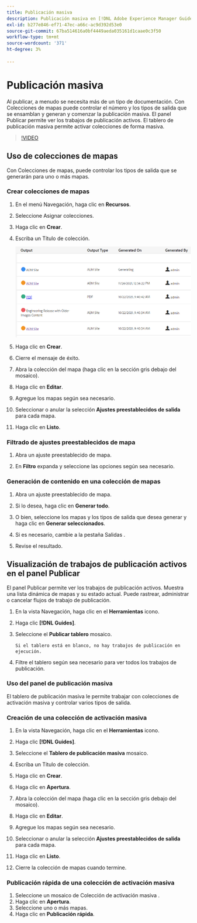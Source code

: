 ```yaml
---
title: Publicación masiva
description: Publicación masiva en [!DNL Adobe Experience Manager Guides]
exl-id: b277e846-ef71-47ec-a66c-ac9d392d53e0
source-git-commit: 67ba514616a0bf4449aeda035161d1caae0c3f50
workflow-type: tm+mt
source-wordcount: '371'
ht-degree: 3%

---
```


# Publicación masiva

Al publicar, a menudo se necesita más de un tipo de documentación. Con Colecciones de mapas puede controlar el número y los tipos de salida que se ensamblan y generan y comenzar la publicación masiva. El panel Publicar permite ver los trabajos de publicación activos. El tablero de publicación masiva permite activar colecciones de forma masiva.

>[!VIDEO](https://video.tv.adobe.com/v/338985?quality=12&learn=on)

## Uso de colecciones de mapas

Con Colecciones de mapas, puede controlar los tipos de salida que se generarán para uno o más mapas.

### Crear colecciones de mapas

1. En el menú Navegación, haga clic en **Recursos**.

1. Seleccione Asignar colecciones.

1. Haga clic en **Crear**.

1. Escriba un Título de colección.

   ![Colección de mapas](images/map-collection.png)

1. Haga clic en **Crear**.
1. Cierre el mensaje de éxito.

1. Abra la colección del mapa (haga clic en la sección gris debajo del mosaico).

1. Haga clic en **Editar**.

1. Agregue los mapas según sea necesario.

1. Seleccionar o anular la selección **Ajustes preestablecidos de salida** para cada mapa.
1. Haga clic en **Listo**.

### Filtrado de ajustes preestablecidos de mapa

1. Abra un ajuste preestablecido de mapa.

1. En **Filtro** expanda y seleccione las opciones según sea necesario.

### Generación de contenido en una colección de mapas

1. Abra un ajuste preestablecido de mapa.

1. Si lo desea, haga clic en **Generar todo**.

1. O bien, seleccione los mapas y los tipos de salida que desea generar y haga clic en **Generar seleccionados**.

1. Si es necesario, cambie a la pestaña Salidas .

1. Revise el resultado.

## Visualización de trabajos de publicación activos en el panel Publicar

El panel Publicar permite ver los trabajos de publicación activos. Muestra una lista dinámica de mapas y su estado actual. Puede rastrear, administrar o cancelar flujos de trabajo de publicación.

1. En la vista Navegación, haga clic en el **Herramientas** icono.

1. Haga clic **[!DNL Guides]**.

1. Seleccione el **Publicar tablero** mosaico.

       Si el tablero está en blanco, no hay trabajos de publicación en ejecución.
       
   
1. Filtre el tablero según sea necesario para ver todos los trabajos de publicación.

### Uso del panel de publicación masiva

El tablero de publicación masiva le permite trabajar con colecciones de activación masiva y controlar varios tipos de salida.

### Creación de una colección de activación masiva

1. En la vista Navegación, haga clic en el **Herramientas** icono.

1. Haga clic **[!DNL Guides]**.

1. Seleccione el **Tablero de publicación masiva** mosaico.

1. Escriba un Título de colección.

1. Haga clic en **Crear**.

1. Haga clic en **Apertura**.

1. Abra la colección del mapa (haga clic en la sección gris debajo del mosaico).

1. Haga clic en **Editar**.

1. Agregue los mapas según sea necesario.

1. Seleccionar o anular la selección **Ajustes preestablecidos de salida** para cada mapa.
1. Haga clic en **Listo**.
1. Cierre la colección de mapas cuando termine.

### Publicación rápida de una colección de activación masiva

1. Seleccione un mosaico de Colección de activación masiva .
1. Haga clic en **Apertura**.
1. Seleccione uno o más mapas.
1. Haga clic en **Publicación rápida**.

